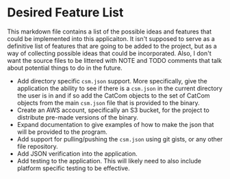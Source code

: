 # Desired Feature List

This markdown file contains a list of the possible ideas and features that could be implemented into this applicaiton.
It isn't supposed to serve as a definitive list of features that are going to be added to the project, but as a way of
collecting possible ideas that could be incorporated. Also, I don't want the source files to be littered with NOTE and
TODO comments that talk about potential things to do in the future.

* Add directory specific `csm.json` support. More specifically, give the application the ability to see if there is a
`csm.json` in the current directory the user is in and if so add the CatCom objects to the set of CatCom objects from
the main `csm.json` file that is provided to the binary.
* Create an AWS account, specifically an S3 bucket, for the project to distribute pre-made versions of the binary.
* Expand documentation to give examples of how to make the json that will be provided to the program.
* Add support for pulling/pushing the `csm.json` using git gists, or any other file repository.
* Add JSON verification into the application.
* Add testing to the application. This will likely need to also include platform specific testing to be effective.
